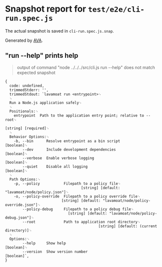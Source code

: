 # Snapshot report for `test/e2e/cli-run.spec.js`

The actual snapshot is saved in `cli-run.spec.js.snap`.

Generated by [AVA](https://avajs.dev).

## "run --help" prints help

> output of command "node ../../../src/cli.js run --help" does not match expected snapshot

    {
      code: undefined,
      trimmedStderr: '',
      trimmedStdout: `lavamoat run <entrypoint>␊
      ␊
      Run a Node.js application safely␊
      ␊
      Positionals:␊
        entrypoint  Path to the application entry point; relative to --root␊
                                                                   [string] [required]␊
      ␊
      Behavior Options:␊
        -b, --bin      Resolve entrypoint as a bin script                    [boolean]␊
            --dev      Include development dependencies                      [boolean]␊
            --verbose  Enable verbose logging                                [boolean]␊
            --quiet    Disable all logging                                   [boolean]␊
      ␊
      Path Options:␊
        -p, --policy           Filepath to a policy file␊
                                       [string] [default: "lavamoat/node/policy.json"]␊
        -o, --policy-override  Filepath to a policy override file␊
                              [string] [default: "lavamoat/node/policy-override.json"]␊
            --policy-debug     Filepath to a policy debug file␊
                                 [string] [default: "lavamoat/node/policy-debug.json"]␊
            --root             Path to application root directory␊
                                               [string] [default: (current directory)]␊
      ␊
      Options:␊
            --help     Show help                                             [boolean]␊
            --version  Show version number                                   [boolean]`,
    }
